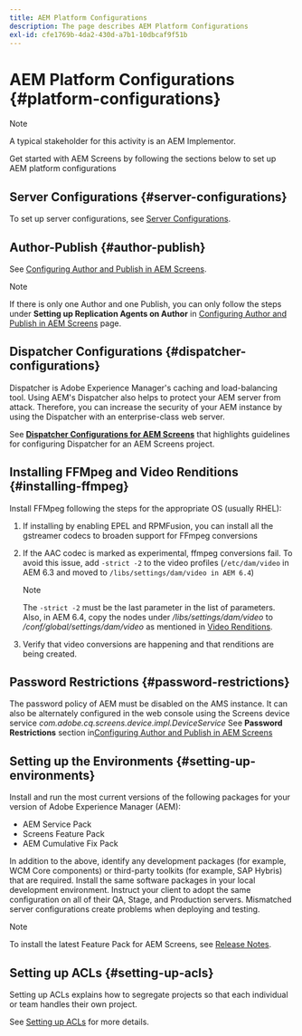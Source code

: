```yaml
---
title: AEM Platform Configurations
description: The page describes AEM Platform Configurations
exl-id: cfe1769b-4da2-430d-a7b1-10dbcaf9f51b
---
```

# AEM Platform Configurations {#platform-configurations}

>[!NOTE]
>
>A typical stakeholder for this activity is an AEM Implementor.

Get started with AEM Screens by following the sections below to set up AEM platform configurations

## Server Configurations {#server-configurations}

To set up server configurations, see [Server Configurations](https://experienceleague.adobe.com/en/docs/experience-manager-screens/user-guide/administering/configuring-screens-introduction#ServerConfiguration).

## Author-Publish {#author-publish}

See [Configuring Author and Publish in AEM Screens](https://experienceleague.adobe.com/en/docs/experience-manager-screens/user-guide/administering/author-publish/author-and-publish).

>[!NOTE]
>
>If there is only one Author and one Publish, you can only follow the steps under **Setting up Replication Agents on Author** in [Configuring Author and Publish in AEM Screens](https://experienceleague.adobe.com/en/docs/experience-manager-screens/user-guide/administering/author-publish/author-and-publish) page.

## Dispatcher Configurations {#dispatcher-configurations}

Dispatcher is Adobe Experience Manager's caching and load-balancing tool. Using AEM's Dispatcher also helps to protect your AEM server from attack. Therefore, you can increase the security of your AEM instance by using the Dispatcher with an enterprise-class web server.

See **[Dispatcher Configurations for AEM Screens](https://experienceleague.adobe.com/en/docs/experience-manager-screens/user-guide/administering/dispatcher-configurations-aem-screens)** that highlights guidelines for configuring Dispatcher for an AEM Screens project.

## Installing FFMpeg and Video Renditions {#installing-ffmpeg}

Install FFMpeg following the steps for the appropriate OS (usually RHEL):

1. If installing by enabling EPEL and RPMFusion, you can install all the gstreamer codecs to broaden support for FFmpeg conversions
1. If the AAC codec is marked as experimental, ffmpeg conversions fail. To avoid this issue, add `-strict -2` to the video profiles (`/etc/dam/video` in AEM 6.3 and moved to `/libs/settings/dam/video in AEM 6.4`)

   >[!NOTE]
   >
   >The `-strict -2` must be the last parameter in the list of parameters. Also, in AEM 6.4, copy the nodes under */libs/settings/dam/video* to */conf/global/settings/dam/video* as mentioned in [Video Renditions](https://experienceleague.adobe.com/en/docs/experience-manager-screens/user-guide/authoring/product-features/generating-renditions).
1. Verify that video conversions are happening and that renditions are being created.

## Password Restrictions {#password-restrictions}

The password policy of AEM must be disabled on the AMS instance. It can also be alternately configured in the web console using the Screens device service *com.adobe.cq.screens.device.impl.DeviceService*
See **Password Restrictions** section in[Configuring Author and Publish in AEM Screens](https://experienceleague.adobe.com/en/docs/experience-manager-screens/user-guide/administering/author-publish/author-and-publish)

## Setting up the Environments {#setting-up-environments}

Install and run the most current versions of the following packages for your version of Adobe Experience Manager (AEM):

* AEM Service Pack
* Screens Feature Pack
* AEM Cumulative Fix Pack

In addition to the above, identify any development packages (for example, WCM Core
components) or third-party toolkits (for example, SAP Hybris) that are required.
Install the same software packages in your local development environment. Instruct your client to adopt the same configuration on all of their QA, Stage, and Production servers. Mismatched server configurations create problems when deploying and testing.

>[!NOTE]
>
>To install the latest Feature Pack for AEM Screens, see [Release Notes](https://experienceleague.adobe.com/en/docs/experience-manager-screens/user-guide/aem-screens-introduction).

## Setting up ACLs {#setting-up-acls}

Setting up ACLs explains how to segregate projects so that each individual or team handles their own project.

See [Setting up ACLs](https://experienceleague.adobe.com/en/docs/experience-manager-screens/user-guide/administering/setting-up-acls) for more details.
